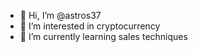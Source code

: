 - 👋 Hi, I’m @astros37
- 👀 I’m interested in cryptocurrency
- 🌱 I’m currently learning sales techniques


<!---
astros37/astros37 is a ✨ special ✨ repository because its `README.md` (this file) appears on your GitHub profile.
You can click the Preview link to take a look at your changes.
--->
